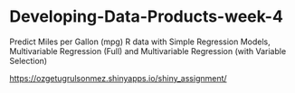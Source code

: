 # Developing-Data-Products-week-4

Predict Miles per Gallon (mpg) R data with Simple Regression Models, Multivariable Regression (Full) and Multivariable Regression (with Variable Selection)

https://ozgetugrulsonmez.shinyapps.io/shiny_assignment/
